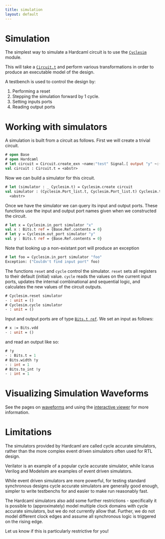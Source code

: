 ```yaml
---
title: simulation
layout: default
---
```

# Simulation

<!--
```ocaml
# Hardcaml.Caller_id.set_mode Disabled
- : unit = ()
```
-->

The simplest way to simulate a Hardcaml circuit is to use the
[`Cyclesim`](https://ocaml.janestreet.com/ocaml-core/latest/doc/hardcaml/Hardcaml/Cyclesim/index.html)
module.

This will take a [`Circuit.t`](https://ocaml.janestreet.com/ocaml-core/latest/doc/hardcaml/Hardcaml/Circuit/index.html)
and perform various transformations in
order to produce an executable model of the design.

A testbench is used to control the design by:

1. Performing a reset
2. Stepping the simulation forward by 1 cycle.
3. Setting inputs ports
4. Reading output ports

# Working with simulators

A simulation is built from a circuit as follows. First we will create
a trivial circuit.

```ocaml
# open Base
# open Hardcaml
# let circuit = Circuit.create_exn ~name:"test" Signal.[ output "y" ~:(input "x" 1)]
val circuit : Circuit.t = <abstr>
```

Now we can build a simulator for this circuit.

```ocaml
# let (simulator : _ Cyclesim.t) = Cyclesim.create circuit
val simulator : (Cyclesim.Port_list.t, Cyclesim.Port_list.t) Cyclesim.t =
  <abstr>
```

Once we have the simulator we can query its input and output ports.
These functions use the input and output port names given when we
constructed the circuit.

```ocaml
# let x = Cyclesim.in_port simulator "x"
val x : Bits.t ref = {Base.Ref.contents = 0}
# let y = Cyclesim.out_port simulator "y"
val y : Bits.t ref = {Base.Ref.contents = 0}
```

Note that looking up a non-existant port will produce an exception

```ocaml
# let foo = Cyclesim.in_port simulator "foo"
Exception: ("Couldn't find input port" foo)
```

The functions `reset` and `cycle` control the simulator. `reset` sets
all registers to their default (initial) value. `cycle` reads the
values on the current input ports, updates the internal combinational
and sequential logic, and calculates the new values of the circuit
outputs.

```ocaml
# Cyclesim.reset simulator
- : unit = ()
# Cyclesim.cycle simulator
- : unit = ()
```

Input and output ports are of type
[`Bits.t ref`](https://ocaml.janestreet.com/ocaml-core/latest/doc/hardcaml/Hardcaml/Bits/index.html).
We set an input as follows:

```ocaml
# x := Bits.vdd
- : unit = ()
```

and read an output like so:

```ocaml
# !y
- : Bits.t = 1
# Bits.width !y
- : int = 1
# Bits.to_int !y
- : int = 1
```

# Visualizing Simulation Waveforms

See the pages on [waveforms](waveforms.md) and using the
[interactive viewer](waveterm_interactive_viewer.md) for more information.


# Limitations

The simulators provided by Hardcaml are called cycle accurate
simulators, rather than the more complex event driven simulators
often used for RTL design.

Verilator is an example of a popular cycle accurate simulator, while
Icarus Verilog and Modelsim are examples of event driven simulators.

While event driven simulators are more powerful, for testing standard
synchronous designs cycle accurate simulators are generally good
enough, simpler to write testbenchs for and easier to make run
reasonably fast.

The Hardcaml simulators also add some further restrictions -
specifically it is possible to (approximately) model multiple clock
domains with cycle accurate simulators, but we do not currently allow
that. Further, we do not model different clock edges and assume all
synchronous logic is triggered on the rising edge.

Let us know if this is particularly restrictive for you!
